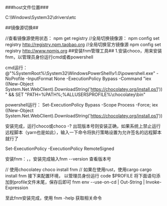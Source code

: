 ###host文件位置###

C:\Windows\System32\drivers\etc

##镜像源切换##

//查看镜像源使用状态：
npm get registry
//全局切换镜像源：
npm config set registry http://registry.npm.taobao.org
//全局切换官方镜像源
npm config set registry http://www.npmjs.org
##安装fnm管理工具##
1.安装choco，用来安装fnm，以管理员身份运行cmd或者powershell

cmd运行：
@"%SystemRoot%\System32\WindowsPowerShell\v1.0\powershell.exe" -NoProfile -InputFormat None -ExecutionPolicy Bypass -Command "iex ((New-Object System.Net.WebClient).DownloadString('https://chocolatey.org/install.ps1'))" && SET "PATH=%PATH%;%ALLUSERSPROFILE%\chocolatey\bin"

powershell运行：
Set-ExecutionPolicy Bypass -Scope Process -Force; iex ((New-Object System.Net.WebClient).DownloadString('https://chocolatey.org/install.ps1'))

安装完成，运行choco或choco -? 出现版本号则安装正确，如果系统上禁止运行远程脚本（yarn也是如此），输入一下命令将执行策略设置为允许签名的远程脚本就行了

Set-ExecutionPolicy -ExecutionPolicy RemoteSigned

安装fnm：，，安装完成输入fnm --version 查看版本号

// 使用chocolatey
choco install fnm
// 如果在使用rust，使用cargo
cargo install fnm
接下来配置环境， 以管理员身份运行
code $PROFILE
将下面语句添加到profile文件末尾，保存后即可
 fnm env --use-on-cd | Out-String | Invoke-Expression
 
至此fnm安装完成，使用 fnm -help 获取相关命令
